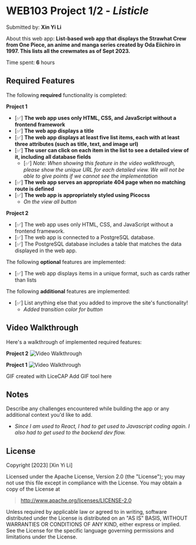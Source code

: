 # WEB103 Project 1/2 - *Listicle*

Submitted by: **Xin Yi Li**

About this web app: **List-based web app that displays the Strawhat Crew from One Piece, an anime and manga series created by Oda Eiichiro in 1997. This lists all the crewmates as of Sept 2023.**

Time spent: **6** hours

## Required Features

The following **required** functionality is completed:

**Project 1**
<!-- Make sure to check off completed functionality below -->
- [✅] **The web app uses only HTML, CSS, and JavaScript without a frontend framework**
- [✅] **The web app displays a title**
- [✅] **The web app displays at least five list items, each with at least three attributes (such as title, text, and image url)**
- [✅] **The user can click on each item in the list to see a detailed view of it, including all database fields**
  - [✅] *Note: When showing this feature in the video walkthrough, please show the unique URL for each detailed view. We will not be able to give points if we cannot see the implementation* 
- [✅] **The web app serves an appropriate 404 page when no matching route is defined**
- [✅] **The web app is appropriately styled using Picocss**
    - *On the view all button*

**Project 2**
- [✅] The web app uses only HTML, CSS, and JavaScript without a frontend framework.
- [✅] The web app is connected to a PostgreSQL database.
- [✅] The PostgreSQL database includes a table that matches the data displayed in the web app.


The following **optional** features are implemented:

- [✅] The web app displays items in a unique format, such as cards rather than lists

The following **additional** features are implemented:

- [✅] List anything else that you added to improve the site's functionality!
    - *Added transition color for button*

## Video Walkthrough
Here's a walkthrough of implemented required features:

**Project 2**
<img src='proj2.gif' title='Video Walkthrough' width='' alt='Video Walkthrough' />

**Project 1**
<img src='proj1.gif' title='Video Walkthrough' width='' alt='Video Walkthrough' />

GIF created with LiceCAP Add GIF tool here

## Notes

Describe any challenges encountered while building the app or any additional context you'd like to add.
- *Since I am used to React, I had to get used to Javascript coding again. I also had to get used to the backend dev flow.*

## License

Copyright [2023] [Xin Yi Li]

Licensed under the Apache License, Version 2.0 (the "License"); you may not use this file except in compliance with the License. You may obtain a copy of the License at

> http://www.apache.org/licenses/LICENSE-2.0

Unless required by applicable law or agreed to in writing, software distributed under the License is distributed on an "AS IS" BASIS, WITHOUT WARRANTIES OR CONDITIONS OF ANY KIND, either express or implied. See the License for the specific language governing permissions and limitations under the License.